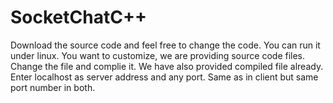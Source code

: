 # SocketChatC++

Download the source code and feel free to change the code.
You can run it under linux. You want to customize, we are providing source code files.
Change the file and complie it. We have also provided compiled file already.
Enter localhost as server address and any port.
Same as in client but same port number in both.

